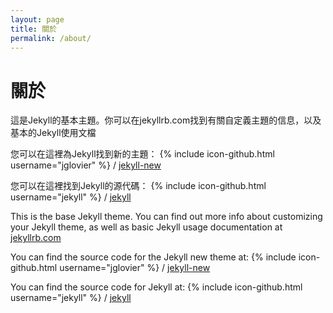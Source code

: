 ```yaml
---
layout: page
title: 關於
permalink: /about/
---
```

# 關於 #

這是Jekyll的基本主題。你可以在jekyllrb.com找到有關自定義主題的信息，以及基本的Jekyll使用文檔

您可以在這裡為Jekyll找到新的主題：
{% include icon-github.html username="jglovier" %} /
[jekyll-new](https://github.com/jglovier/jekyll-new)

您可以在這裡找到Jekyll的源代碼：
{% include icon-github.html username="jekyll" %} /
[jekyll](https://github.com/jekyll/jekyll)

This is the base Jekyll theme. You can find out more info about customizing your Jekyll theme, as well as basic Jekyll usage documentation at [jekyllrb.com](http://jekyllrb.com/)

You can find the source code for the Jekyll new theme at:
{% include icon-github.html username="jglovier" %} /
[jekyll-new](https://github.com/jglovier/jekyll-new)

You can find the source code for Jekyll at:
{% include icon-github.html username="jekyll" %} /
[jekyll](https://github.com/jekyll/jekyll)
